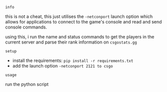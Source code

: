 `info`


this is not a cheat, this just utilises the `-netconport` launch option which allows for applications to connect to the game's console and read and send console commands.

using this, i run the name and status commands to get the players in the current server and parse their rank information on `csgostats.gg`

`setup`


- install the requirements: `pip install -r requirements.txt`
- add the launch option `-netconport 2121 to csgo`

`usage`

run the python script
